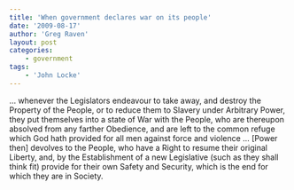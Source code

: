 ```yaml
---
title: 'When government declares war on its people'
date: '2009-08-17'
author: 'Greg Raven'
layout: post
categories:
    - government
tags:
    - 'John Locke'
---
```


… whenever the Legislators endeavour to take away, and destroy the Property of the People, or to reduce them to Slavery under Arbitrary Power, they put themselves into a state of War with the People, who are thereupon absolved from any farther Obedience, and are left to the common refuge which God hath provided for all men against force and violence … \[Power then\] devolves to the People, who have a Right to resume their original Liberty, and, by the Establishment of a new Legislative (such as they shall think fit) provide for their own Safety and Security, which is the end for which they are in Society.
